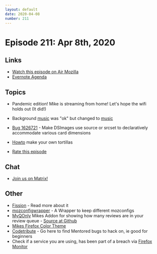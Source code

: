 ```yaml
---
layout: default
date: 2020-04-08
number: 211
---
```


# Episode 211: Apr 8th, 2020

## Links
* [Watch this episode on Air Mozilla](https://air.mozilla.org/event-redirect/367422/)
* [Evernote Agenda](https://www.evernote.com/shard/s434/client/snv?noteGuid=ee12db47-c4a4-4d08-81ec-0adca4769b75&noteKey=c07f7e208d4184f6&sn=https%3A%2F%2Fwww.evernote.com%2Fshard%2Fs434%2Fsh%2Fee12db47-c4a4-4d08-81ec-0adca4769b75%2Fc07f7e208d4184f6&title=April%2B8th%252C%2B2020%2B-%2BEpisode%2B211)

## Topics
* Pandemic edition! Mike is streaming from home! Let's hope the wifi holds out (It did!)
* Background [music](https://freemusicarchive.org/music/Broke_For_Free/Slam_Funk) was "ok" but changed to [music](https://freemusicarchive.org/music/Broke_For_Free/Petal)
* [Bug 1626721](https://bugzilla.mozilla.org/show_bug.cgi?id=1626721) - Make DSImages use source or srcset to declaratively accommodate various card dimensions
* [Howto](https://www.youtube.com/watch?v=Zghe7SNmhOs) make your own tortillas

* [Rate this episode](https://forms.gle/N1N8NjdhP9Wdy7ez8)

## Chat
* [Join us on Matrix!](https://matrix.to/#/!enWuAmKDOEEPYejXRk:mozilla.org?via=mozilla.org&via=raim.ist)

## Other
* [Fission](https://firefox-source-docs.mozilla.org/dom/dom/Fission.html) - Read more about it
* [mozconfigwrapper](https://github.com/ahal/mozconfigwrapper) - A Wrapper to keep different mozconfigs
* [MyQOnly](https://addons.mozilla.org/en-US/firefox/addon/myqonly/) Mikes Addon for showing how many reviews are in your review queue - [Source at Github](https://github.com/mikeconley/myqonly)
* [Mikes Firefox Color Theme](https://addons.mozilla.org/en-US/firefox/addon/electricbluegaloo/)
* [Codetribute](https://codetribute.mozilla.org/) - Go here to find Mentored bugs to hack on, ie good for beginners
* Check if a service you are using, has been part of a breach via [Firefox Monitor](https://monitor.firefox.com/breaches)
